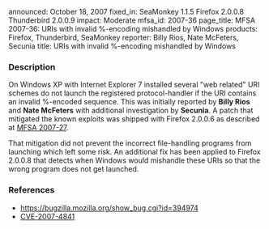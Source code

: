 announced: October 18, 2007
fixed_in: SeaMonkey 1.1.5
          Firefox 2.0.0.8
          Thunderbird 2.0.0.9
impact: Moderate
mfsa_id: 2007-36
page_title: MFSA 2007-36: URIs with invalid %-encoding mishandled by Windows
products: Firefox, Thunderbird, SeaMonkey
reporter: Billy Rios, Nate McFeters, Secunia
title: URIs with invalid %-encoding mishandled by Windows

<h3>Description</h3>

<p>On Windows XP with Internet Explorer 7 installed several "web related"
URI schemes do not launch the registered protocol-handler if the URI contains
an invalid %-encoded sequence. This was initially reported by
<strong>Billy Rios</strong> and <strong>Nate McFeters</strong>
with additional investigation by <strong>Secunia</strong>. A patch
that mitigated the known exploits was shipped with Firefox 2.0.0.6
as described at <a href="mfsa2007-27">MFSA 2007-27</a>.</p>

<p>That mitigation did not prevent the incorrect file-handling programs
from launching which left some risk. An additional fix has been
applied to Firefox 2.0.0.8 that detects when Windows would mishandle
these URIs so that the wrong program does not get launched.</p>

<h3>References</h3>

<ul>
  <li><a href="https://bugzilla.mozilla.org/show_bug.cgi?id=394974">
       https://bugzilla.mozilla.org/show_bug.cgi?id=394974</a></li>

  <li><a class="ex-ref" href="http://cve.mitre.org/cgi-bin/cvename.cgi?name=CVE-2007-4841">
       CVE-2007-4841</a></li>

</ul>



